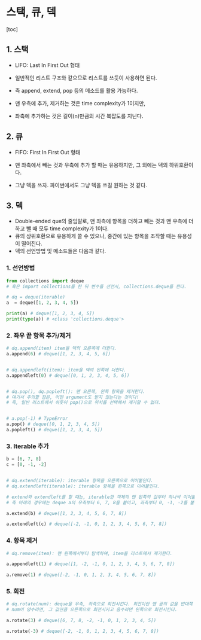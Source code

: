 # 스택, 큐, 덱



[toc]



## 1. 스택

- LIFO: Last In First Out 형태

- 일반적인 리스트 구조와 같으므로 리스트를 쓰듯이 사용하면 된다.
- 즉 append, extend, pop 등의 메소드를 활용 가능하다.
- 맨 우측에 추가, 제거하는 것은 time complexity가 1이지만, 
- 좌측에 추가하는 것은 길이(n)만큼의 시간 복잡도를 지닌다.



## 2. 큐

- FIFO: First In First Out 형태

- 맨 좌측에서 빼는 것과 우측에 추가 할 때는 유용하지만, 그 외에는 덱의 하위호환이다.
- 그냥 덱을 쓰자. 파이썬에서도 그냥 덱을 쓰길 원하는 것 같다.



## 3. 덱

- Double-ended que의 줄임말로, 맨 좌측에 항목을 더하고 빼는 것과 맨 우측에 더하고 뺄 때 모두 time complexity가 1이다.
- 큐의 상위호환으로 유용하게 쓸 수 있으나, 중간에 있는 항목을 조작할 때는 유용성이 떨어진다.
- 덱의 선언방법 및 메소드들은 다음과 같다.



### 1. 선언방법

```python
from collections import deque
# 혹은 import collections를 한 뒤 변수를 선언시, collections.deque를 한다.

# dq = deque(iterable)
a  = deque([1, 2, 3, 4, 5])

print(a) # deque([1, 2, 3, 4, 5])
print(type(a)) # <class 'collections.deque'>

```



### 2. 좌우 끝 항목 추가/제거

```python
# dq.append(item) item을 덱의 오른쪽에 더한다.
a.append(6) # deque([1, 2, 3, 4, 5, 6])


# dq.appendleft(item): item을 덱의 왼쪽에 더한다.
a.appendleft(0) # deque([0, 1, 2, 3, 4, 5, 6])


# dq.pop(), dq.popleft(): 맨 오른쪽, 왼쪽 항목을 제거한다. 
# 여기서 주의할 점은, 어떤 argument도 받지 않는다는 것이다!
# 즉, 일반 리스트에서 하듯이 pop()으로 위치를 선택해서 제거할 수 없다.


# a.pop(-1) # TypeError
a.pop() # deque([0, 1, 2, 3, 4, 5])
a.popleft() # deque([1, 2, 3, 4, 5])

```



### 3. Iterable 추가

```python
b = [6, 7, 8]
c = [0, -1, -2]


# dq.extend(iterable): iterable 항목을 오른쪽으로 이어붙인다.
# dq.extendleft(iterable): iterable 항목을 왼쪽으로 이어붙인다.

# extend와 extendleft를 할 때는, iterable한 객체의 맨 왼쪽의 값부터 하나씩 이어붙인다.
# 즉 아래의 경우에는 deque a의 우측부터 6, 7, 8을 붙이고, 좌측부터 0, -1, -2를 붙인다.

a.extend(b) # deque([1, 2, 3, 4, 5, 6, 7, 8])

a.extendleft(c) # deque([-2, -1, 0, 1, 2, 3, 4, 5, 6, 7, 8])
```



### 4. 항목 제거

```python
# dq.remove(item): 맨 왼쪽에서부터 탐색하여, item을 리스트에서 제거한다.

a.appendleft(1) # deque([1, -2, -1, 0, 1, 2, 3, 4, 5, 6, 7, 8])

a.remove(1) # deque([-2, -1, 0, 1, 2, 3, 4, 5, 6, 7, 8])
```



### 5. 회전

```python
# dq.rotate(num): deque을 우측, 좌측으로 회전시킨다. 회전이란 맨 끝의 값을 반대쪽 끝에 붙인다는 뜻이다.
# num이 양수라면, 그 값만큼 오른쪽으로 회전시키고 음수라면 왼쪽으로 회전시킨다.

a.rotate(3) # deque([6, 7, 8, -2, -1, 0, 1, 2, 3, 4, 5])

a.rotate(-3) # deque([-2, -1, 0, 1, 2, 3, 4, 5, 6, 7, 8])
```









